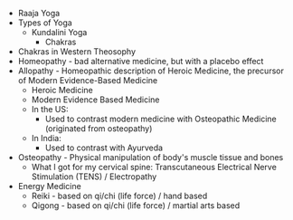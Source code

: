 - Raaja Yoga
- Types of Yoga
	- Kundalini Yoga
		- Chakras
- Chakras in Western Theosophy
- Homeopathy - bad alternative medicine, but with a placebo effect
- Allopathy - Homeopathic description of Heroic Medicine, the precursor of Modern Evidence-Based Medicine
	- Heroic Medicine
	- Modern Evidence Based Medicine
	- In the US:
		- Used to contrast modern medicine with Osteopathic Medicine (originated from osteopathy)
	- In India:
		- Used to contrast with Ayurveda
- Osteopathy - Physical manipulation of body's muscle tissue and bones
	- What I got for my cervical spine: Transcutaneous Electrical Nerve Stimulation (TENS) / Electropathy
- Energy Medicine
	- Reiki - based on qi/chi (life force) / hand based
	- Qigong - based on qi/chi (life force) / martial arts based